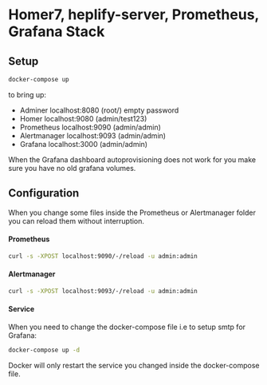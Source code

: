 Homer7, heplify-server, Prometheus, Grafana Stack
========

## Setup

```bash
docker-compose up
```

to bring up:  

* Adminer localhost:8080 (root/) empty password
* Homer localhost:9080 (admin/test123) 
* Prometheus localhost:9090 (admin/admin)
* Alertmanager localhost:9093 (admin/admin)
* Grafana localhost:3000 (admin/admin)

When the Grafana dashboard autoprovisioning does not work for you make sure you have no old grafana volumes.

## Configuration

When you change some files inside the Prometheus or Alertmanager folder you can reload them without interruption.

#### Prometheus
```bash
curl -s -XPOST localhost:9090/-/reload -u admin:admin
```

#### Alertmanager
```bash
curl -s -XPOST localhost:9093/-/reload -u admin:admin
```

#### Service
When you need to change the docker-compose file i.e to setup smtp for Grafana:
```bash
docker-compose up -d
```
Docker will only restart the service you changed inside the docker-compose file. 